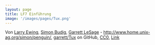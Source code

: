 ```yaml
---
layout: page
title: LF7 Einführung
image: '/images/pages/Tux.png'
---
```

Von <a rel="nofollow" class="external text" href="http://www.isc.tamu.edu/~lewing/">Larry Ewing</a>, <a rel="nofollow" class="external text" href="http://www.home.unix-ag.org/simon/">Simon Budig</a>, <a rel="nofollow" class="external text" href="https://github.com/garrett/Tux">Garrett LeSage</a> - <a rel="nofollow" class="external free" href="http://www.home.unix-ag.org/simon/penguin/">http://www.home.unix-ag.org/simon/penguin/</a>, <a rel="nofollow" class="external text" href="https://github.com/garrett/Tux">garrett/Tux</a> on GitHub, <a href="http://creativecommons.org/publicdomain/zero/1.0/deed.en" title="Creative Commons Zero, Public Domain Dedication">CC0</a>, <a href="https://commons.wikimedia.org/w/index.php?curid=753970">Link</a>
